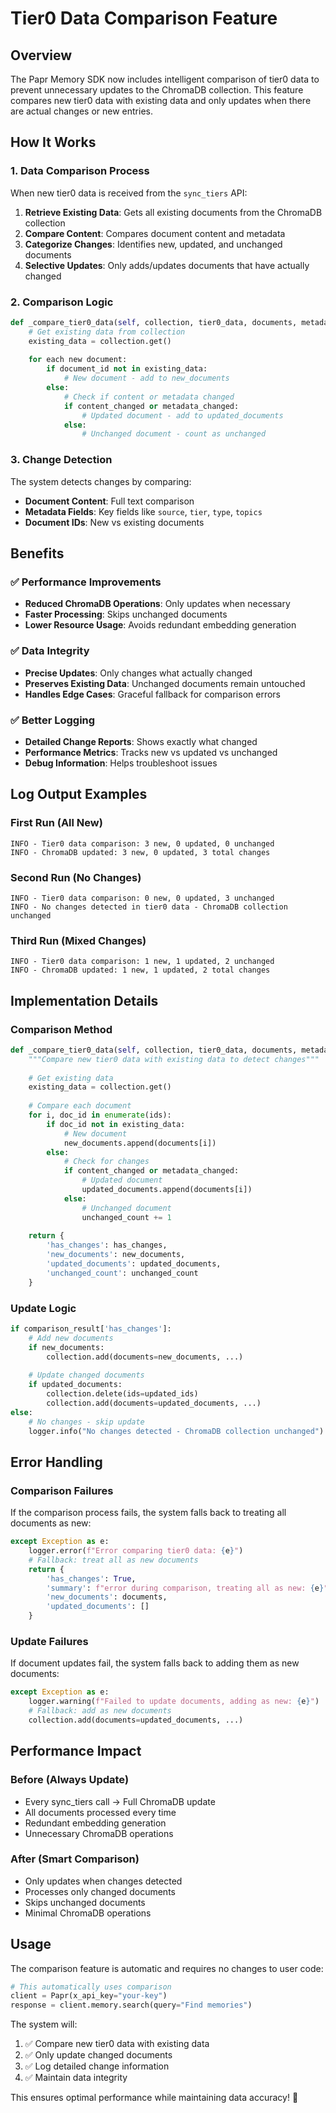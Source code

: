 # Tier0 Data Comparison Feature

## Overview

The Papr Memory SDK now includes intelligent comparison of tier0 data to prevent unnecessary updates to the ChromaDB collection. This feature compares new tier0 data with existing data and only updates when there are actual changes or new entries.

## How It Works

### 1. Data Comparison Process

When new tier0 data is received from the `sync_tiers` API:

1. **Retrieve Existing Data**: Gets all existing documents from the ChromaDB collection
2. **Compare Content**: Compares document content and metadata
3. **Categorize Changes**: Identifies new, updated, and unchanged documents
4. **Selective Updates**: Only adds/updates documents that have actually changed

### 2. Comparison Logic

```python
def _compare_tier0_data(self, collection, tier0_data, documents, metadatas, ids):
    # Get existing data from collection
    existing_data = collection.get()
    
    for each new document:
        if document_id not in existing_data:
            # New document - add to new_documents
        else:
            # Check if content or metadata changed
            if content_changed or metadata_changed:
                # Updated document - add to updated_documents
            else:
                # Unchanged document - count as unchanged
```

### 3. Change Detection

The system detects changes by comparing:

- **Document Content**: Full text comparison
- **Metadata Fields**: Key fields like `source`, `tier`, `type`, `topics`
- **Document IDs**: New vs existing documents

## Benefits

### ✅ Performance Improvements
- **Reduced ChromaDB Operations**: Only updates when necessary
- **Faster Processing**: Skips unchanged documents
- **Lower Resource Usage**: Avoids redundant embedding generation

### ✅ Data Integrity
- **Precise Updates**: Only changes what actually changed
- **Preserves Existing Data**: Unchanged documents remain untouched
- **Handles Edge Cases**: Graceful fallback for comparison errors

### ✅ Better Logging
- **Detailed Change Reports**: Shows exactly what changed
- **Performance Metrics**: Tracks new vs updated vs unchanged
- **Debug Information**: Helps troubleshoot issues

## Log Output Examples

### First Run (All New)
```
INFO - Tier0 data comparison: 3 new, 0 updated, 0 unchanged
INFO - ChromaDB updated: 3 new, 0 updated, 3 total changes
```

### Second Run (No Changes)
```
INFO - Tier0 data comparison: 0 new, 0 updated, 3 unchanged
INFO - No changes detected in tier0 data - ChromaDB collection unchanged
```

### Third Run (Mixed Changes)
```
INFO - Tier0 data comparison: 1 new, 1 updated, 2 unchanged
INFO - ChromaDB updated: 1 new, 1 updated, 2 total changes
```

## Implementation Details

### Comparison Method
```python
def _compare_tier0_data(self, collection, tier0_data, documents, metadatas, ids):
    """Compare new tier0 data with existing data to detect changes"""
    
    # Get existing data
    existing_data = collection.get()
    
    # Compare each document
    for i, doc_id in enumerate(ids):
        if doc_id not in existing_data:
            # New document
            new_documents.append(documents[i])
        else:
            # Check for changes
            if content_changed or metadata_changed:
                # Updated document
                updated_documents.append(documents[i])
            else:
                # Unchanged document
                unchanged_count += 1
    
    return {
        'has_changes': has_changes,
        'new_documents': new_documents,
        'updated_documents': updated_documents,
        'unchanged_count': unchanged_count
    }
```

### Update Logic
```python
if comparison_result['has_changes']:
    # Add new documents
    if new_documents:
        collection.add(documents=new_documents, ...)
    
    # Update changed documents
    if updated_documents:
        collection.delete(ids=updated_ids)
        collection.add(documents=updated_documents, ...)
else:
    # No changes - skip update
    logger.info("No changes detected - ChromaDB collection unchanged")
```

## Error Handling

### Comparison Failures
If the comparison process fails, the system falls back to treating all documents as new:

```python
except Exception as e:
    logger.error(f"Error comparing tier0 data: {e}")
    # Fallback: treat all as new documents
    return {
        'has_changes': True,
        'summary': f"error during comparison, treating all as new: {e}",
        'new_documents': documents,
        'updated_documents': []
    }
```

### Update Failures
If document updates fail, the system falls back to adding them as new documents:

```python
except Exception as e:
    logger.warning(f"Failed to update documents, adding as new: {e}")
    # Fallback: add as new documents
    collection.add(documents=updated_documents, ...)
```

## Performance Impact

### Before (Always Update)
- Every sync_tiers call → Full ChromaDB update
- All documents processed every time
- Redundant embedding generation
- Unnecessary ChromaDB operations

### After (Smart Comparison)
- Only updates when changes detected
- Processes only changed documents
- Skips unchanged documents
- Minimal ChromaDB operations

## Usage

The comparison feature is automatic and requires no changes to user code:

```python
# This automatically uses comparison
client = Papr(x_api_key="your-key")
response = client.memory.search(query="Find memories")
```

The system will:
1. ✅ Compare new tier0 data with existing data
2. ✅ Only update changed documents
3. ✅ Log detailed change information
4. ✅ Maintain data integrity

This ensures optimal performance while maintaining data accuracy! 🚀

